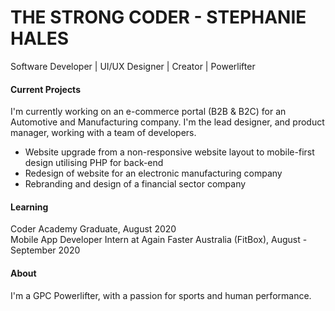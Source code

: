 
# THE STRONG CODER - STEPHANIE HALES

Software Developer  |  UI/UX Designer  |  Creator | Powerlifter 

#### Current Projects
I'm currently working on an e-commerce portal (B2B & B2C) for an Automotive and Manufacturing company. I'm the lead designer, and product manager, working with a team of developers. 

- Website upgrade from a non-responsive website layout to mobile-first design utilising PHP for back-end
- Redesign of website for an electronic manufacturing company
- Rebranding and design of a financial sector company 

#### Learning
Coder Academy Graduate, August 2020
<br>
Mobile App Developer Intern at Again Faster Australia (FitBox), August - September 2020

#### About
I'm a GPC Powerlifter, with a passion for sports and human performance. 
